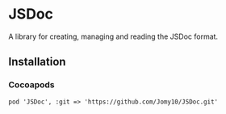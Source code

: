 # JSDoc
A library for creating, managing and reading the JSDoc format.

## Installation
### Cocoapods
`pod 'JSDoc', :git => 'https://github.com/Jomy10/JSDoc.git'`

